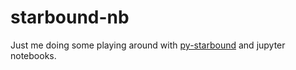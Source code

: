 # starbound-nb

Just me doing some playing around with [py-starbound](https://github.com/blixt/py-starbound) and jupyter notebooks.
